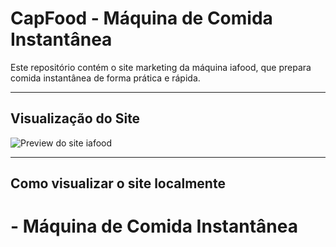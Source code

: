 # CapFood - Máquina de Comida Instantânea

Este repositório contém o site marketing da máquina iafood, que prepara comida instantânea de forma prática e rápida.

---

##  Visualização do Site

![Preview do site iafood]( https://cdn.tailwindcss.com"></script>)

---

## Como visualizar o site localmente

#  - Máquina de Comida Instantânea
<!DOCTYPE html>
<html lang="pt-BR">
<head>
    <meta charset="UTF-8">
    <meta name="viewport" content="width=device-width, initial-scale=1.0">
    <title>CapFood - Revolução na Alimentação Instantânea</title>
    <link rel="preconnect" href="https://fonts.googleapis.com">
    <link rel="preconnect" href="https://fonts.gstatic.com" crossorigin>
    <link href="https://fonts.googleapis.com/css2?family=Montserrat:wght@400;500;700;900&family=Poppins:wght@300;400;600;700&display=swap" rel="stylesheet">
    <link rel="stylesheet" href="https://cdnjs.cloudflare.com/ajax/libs/font-awesome/6.4.0/css/all.min.css">
    <script src="https://cdn.tailwindcss.com"></script>
    <style>
        :root {
            --primary: #FF6B35;
            --secondary: #004E89;
            --accent: #EFCA08;
            --dark: #2D2D2D;
            --light: #F7F7F7;
                                                                 
3. Aproveite o site marketing da iafood.

---

## Sobre a iafood

- Prepara pratos variados e nutritivos em poucos segundos  
- Interface inteligente, fácil de usar  
- Compacta para casa, escritório ou onde quiser  
- Economiza tempo e reduz desperdício  
- Conectividade com aplicativo para personalização  
- Design moderno e elegante  

---

## Publicação Online

Você pode hospedar este site gratuitamente no GitHub Pages ou Netlify para disponibilizá-lo ao público.

---
